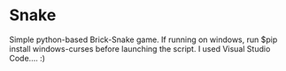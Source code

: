 # Snake
Simple python-based Brick-Snake game.
If running on windows, run $pip install windows-curses before launching the script.
I used Visual Studio Code.... :) 
